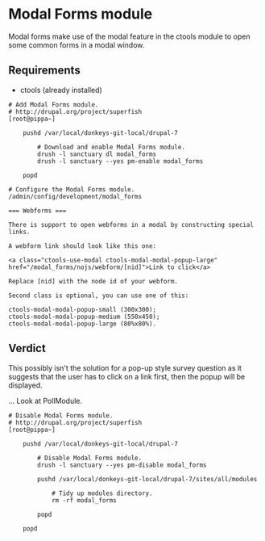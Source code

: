 # Modal Forms module #

Modal forms make use of the modal feature in the ctools module to open some common forms in a modal window.

## Requirements ##

  * ctools (already installed)

```
# Add Modal Forms module.
# http://drupal.org/project/superfish
[root@pippa~]

    pushd /var/local/donkeys-git-local/drupal-7

        # Download and enable Modal Forms module.
        drush -l sanctuary dl modal_forms
        drush -l sanctuary --yes pm-enable modal_forms

    popd

# Configure the Modal Forms module.
/admin/config/development/modal_forms

=== Webforms ===

There is support to open webforms in a modal by constructing special links.

A webform link should look like this one:

<a class="ctools-use-modal ctools-modal-modal-popup-large" href="/modal_forms/nojs/webform/[nid]">Link to click</a>

Replace [nid] with the node id of your webform.

Second class is optional, you can use one of this:

ctools-modal-modal-popup-small (300x300);
ctools-modal-modal-popup-medium (550x450);
ctools-modal-modal-popup-large (80%x80%).

```

## Verdict ##

This possibly isn't the solution for a pop-up style survey question as it suggests that the user has to click on a link first, then the popup will be displayed.

... Look at PollModule.

```
# Disable Modal Forms module.
# http://drupal.org/project/superfish
[root@pippa~]

    pushd /var/local/donkeys-git-local/drupal-7

        # Disable Modal Forms module.
        drush -l sanctuary --yes pm-disable modal_forms

        pushd /var/local/donkeys-git-local/drupal-7/sites/all/modules

            # Tidy up modules directory.
            rm -rf modal_forms

        popd

    popd

```